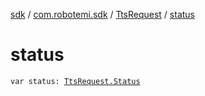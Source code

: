 [sdk](../../index.md) / [com.robotemi.sdk](../index.md) / [TtsRequest](index.md) / [status](./status.md)

# status

`var status: `[`TtsRequest.Status`](-status/index.md)